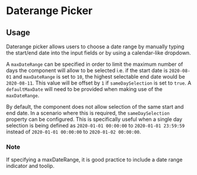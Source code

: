 # Daterange Picker

<!-- STORY -->

## Usage

Daterange picker allows users to choose a date range by manually typing the start/end date
into the input fields or by using a calendar-like dropdown.

A `maxDateRange` can be specified in order to limit the maximum number of days the component
will allow to be selected i.e. if the start date is `2020-08-01` and `maxDateRange` is set to `10`,
the highest selectable end date would be `2020-08-11`. This value will be offset by `1` if
`sameDaySelection` is set to `true`. A `defaultMaxDate` will need to be
provided when making use of the `maxDateRange`.

By default, the component does not allow selection of the same start and end date.
In a scenario where this is required, the `sameDaySelection` property can be configured.
This is specifically useful when a single day selection is being defined as `2020-01-01 00:00:00`
to `2020-01-01 23:59:59` instead of `2020-01-01 00:00:00` to `2020-01-02 00:00:00`.

### Note

If specifying a maxDateRange, it is good practice to include a date range indicator and toolip.
